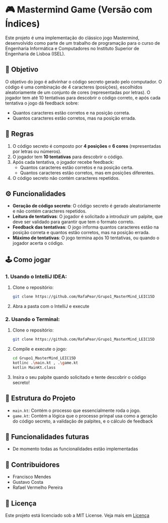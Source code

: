 # 🎮 Mastermind Game (Versão com Índices)

Este projeto é uma implementação do clássico jogo Mastermind, desenvolvido como parte de um trabalho de programação para o curso de Engenharia Informática e Computadores no Instituto Superior de Engenharia de Lisboa (ISEL).

## 🎯 Objetivo

O objetivo do jogo é adivinhar o código secreto gerado pelo computador. O código é uma combinação de 4 caracteres (posições), escolhidos aleatoriamente de um conjunto de cores (representadas por letras). O jogador tem até 10 tentativas para descobrir o código correto, e após cada tentativa o jogo dá feedback sobre:

- Quantos caracteres estão corretos e na posição correta.
- Quantos caracteres estão corretos, mas na posição errada.

## 📜 Regras

1. O código secreto é composto por **4 posições** e **6 cores** (representadas por letras ou números).
2. O jogador tem **10 tentativas** para descobrir o código.
3. Após cada tentativa, o jogador recebe feedback:
    - Quantos caracteres estão corretos e na posição certa.
    - Quantos caracteres estão corretos, mas em posições diferentes.
4. O código secreto não contém caracteres repetidos.

## ⚙️ Funcionalidades

- **Geração de código secreto**: O código secreto é gerado aleatoriamente e não contém caracteres repetidos.
- **Leitura de tentativas**: O jogador é solicitado a introduzir um palpite, que deve ser validado para garantir que tem o formato correto.
- **Feedback das tentativas**: O jogo informa quantos caracteres estão na posição correta e quantos estão corretos, mas na posição errada.
- **Máximo de tentativas**: O jogo termina após 10 tentativas, ou quando o jogador acerta o código.

## 🕹️ Como jogar

### 1. Usando o IntelliJ IDEA:

1. Clone o repositório:
   ```bash
   git clone https://github.com/RafaPear/Grupo1_MasterMind_LEIC15D   

2. Abra a pasta com o IntelliJ e execute

### 2. Usando o Terminal:

1. Clone o repositório:
   ```bash
   git clone https://github.com/RafaPear/Grupo1_MasterMind_LEIC15D

2. Compile e execute o jogo:
   ```bash 
   cd Grupo1_MasterMind_LEIC15D
   kotlinc .\main.kt , .\game.kt
   kotlin MainKt.class

3. Insira o seu palpite quando solicitado e tente descobrir o código secreto!

## 📂 Estrutura do Projeto

- `main.kt`: Contém o processo que essencialmente roda o jogo.
- `game.kt`: Contém a lógica que o processo prinpal usa como a geração do código secreto, a validação de palpites, e o cálculo de feedback

## 🚀 Funcionalidades futuras
- De momento todas as funcionalidades estão implementadas

## 👥 Contribuidores
- Francisco Mendes
- Gustavo Costa
- Rafael Vermelho Pereira

## 📄 Licença
Este projeto está licenciado sob a MIT License. Veja mais em [Licença](LICENSE.md)

